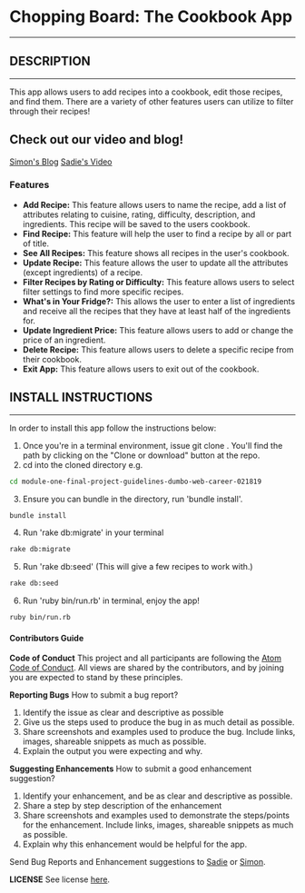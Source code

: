 # Chopping Board: The Cookbook App
---
## DESCRIPTION
---
This app allows users to add recipes into a cookbook, edit those recipes, and find them. There are a variety of other features users can utilize to filter through their recipes!

## Check out our video and blog!
[Simon's Blog](https://medium.com/@smei8800/project-choppingboard-e7e601cfbae7)
[Sadie's Video](https://www.youtube.com/watch?v=3NhwEDAt4r4&amp;feature=youtu.be)

### Features
* **Add Recipe:**
    This feature allows users to name the recipe, add a list of attributes relating to cuisine, rating, difficulty, description, and ingredients. This recipe will be saved to the users cookbook.
* **Find Recipe:**
    This feature will help the user to find a recipe by all or part of title.
* **See All Recipes:**
    This feature shows all recipes in the user's cookbook.
* **Update Recipe:**
    This feature allows the user to update all the attributes (except ingredients) of a recipe.
* **Filter Recipes by Rating or Difficulty:**
    This feature allows users to select filter settings to find more specific recipes.
* **What's in Your Fridge?:**
    This allows the user to enter a list of ingredients and receive all the recipes that they have at least half of the ingredients for.
* **Update Ingredient Price:**
    This feature allows users to add or change the price of an ingredient.
* **Delete Recipe:**
    This feature allows users to delete a specific recipe from their cookbook.
* **Exit App:**
    This feature allows users to exit out of the cookbook.

## INSTALL INSTRUCTIONS
---
In order to install this app follow the instructions below:
1. Once you're in a terminal environment, issue git clone <clone source path>. You'll find the path by clicking on the "Clone or download" button at the repo.
2. cd into the cloned directory e.g.
```bash
cd module-one-final-project-guidelines-dumbo-web-career-021819
```
3. Ensure you can bundle in the directory, run 'bundle install'.
```bash
bundle install
```
4. Run 'rake db:migrate' in your terminal
```bash
rake db:migrate
```
5. Run 'rake db:seed' (This will give a few recipes to work with.)
```bash
rake db:seed
```
6. Run 'ruby bin/run.rb' in terminal, enjoy the app!
```bash
ruby bin/run.rb
```


#### Contributors Guide
**Code of Conduct**
This project and all participants are following the [Atom Code of Conduct](https://github.com/atom/atom/blob/master/CODE_OF_CONDUCT.md "Atom Code of Conduct"). All views are shared by the contributors, and by joining you are expected to stand by these principles.

**Reporting Bugs**
  How to submit a bug report?
  1. Identify the issue as clear and descriptive as possible
  2. Give us the steps used to produce the bug in as much detail as possible.
  3. Share screenshots and examples used to produce the bug. Include links, images, shareable snippets as much as possible.
  4. Explain the output you were expecting and why.

**Suggesting Enhancements**
  How to submit a good enhancement suggestion?
  1. Identify your enhancement, and be as clear and descriptive as possible.
  2. Share a step by step description of the enhancement
  3. Share screenshots and examples used to demonstrate the steps/points for the enhancement. Include links, images, shareable snippets as much as possible.
  4. Explain why this enhancement would be helpful for the app.

Send Bug Reports and Enhancement suggestions to [Sadie](mailto:sadie-bennett@flatironschool.com) or [Simon](mailto:simon-mei@flatironschool.com).

**LICENSE**
See license [here](/PROJECTLICENSE.md).
